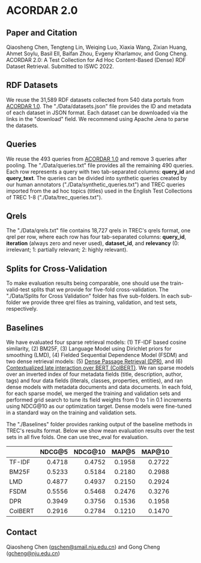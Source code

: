 # ACORDAR 2.0



## Paper and Citation

Qiaosheng Chen, Tengteng Lin, Weiqing Luo, Xiaxia Wang, Zixian Huang, Ahmet Soylu, Basil Ell, Baifan Zhou, Evgeny Kharlamov, and Gong Cheng. ACORDAR 2.0: A Test Collection for Ad Hoc Content-Based (Dense) RDF Dataset Retrieval. Submitted to ISWC 2022.

## RDF Datasets

We reuse the 31,589 RDF datasets collected from 540 data portals from [ACORDAR 1.0](https://github.com/nju-websoft/ACORDAR). The "./Data/datasets.json" file provides the ID and metadata of each dataset in JSON format. Each dataset can be downloaded via the links in the "download" field. We recommend using Apache Jena to parse the datasets.

## Queries

We reuse the 493 queries from [ACORDAR 1.0](https://github.com/nju-websoft/ACORDAR) and remove 3 queries after pooling. The "./Data/queries.txt" file provides all the remaining 490 queries. Each row represents a query with two tab-separated columns: **query_id** and **query_text**. The queries can be divided into synthetic queries created by our human annotators ("./Data/synthetic_queries.txt") and TREC queries imported from the ad hoc topics (titles) used in the English Test Collections of TREC 1-8 ("./Data/trec_queries.txt").

## Qrels

The "./Data/qrels.txt" file contains 18,727 qrels in TREC's qrels format, one qrel per row, where each row has four tab-separated columns: **query_id**, **iteration** (always zero and never used), **dataset_id**, and **relevancy** (0: irrelevant; 1: partially relevant; 2: highly relevant).

## Splits for Cross-Validation

To make evaluation results being comparable, one should use the train-valid-test splits that we provide for five-fold cross-validation. The "./Data/Splits for Cross Validation" folder has five sub-folders. In each sub-folder we provide three qrel files as training, validation, and test sets, respectively.

## Baselines

We have evaluated four sparse retrieval models: (1) TF-IDF based cosine similarity, (2) BM25F, (3) Language Model using Dirichlet priors for smoothing (LMD), (4) Fielded Sequential Dependence Model (FSDM) and two dense retrieval models: (5) [Dense Passage Retrieval (DPR)](https://github.com/facebookresearch/DPR), and (6) [Contextualized late interaction over BERT (ColBERT)](https://github.com/stanford-futuredata/ColBERT). We ran sparse models over an inverted index of four metadata fields (title, description, author, tags) and four data fields (literals, classes, properties, entities), and ran dense models with metadata documents and data documents. In each fold, for each sparse model, we merged the training and validation sets and performed grid search to tune its field weights from 0 to 1 in 0.1 increments using NDCG@10 as our optimization target. Dense models were fine-tuned in a standard way on the training and validation sets.

The "./Baselines" folder provides ranking output of the baseline methods in TREC's results format. Below we show mean evaluation results over the test sets in all five folds. One can use trec_eval for evaluation.

|         | NDCG@5 | NDCG@10 |  MAP@5 | MAP@10 |
| ------- | -----: | ------: | -----: | -----: |
| TF-IDF  | 0.4718 |  0.4752 | 0.1958 | 0.2722 |
| BM25F   | 0.5233 |  0.5184 | 0.2180 | 0.2988 |
| LMD     | 0.4877 |  0.4937 | 0.2150 | 0.2924 |
| FSDM    | 0.5556 |  0.5468 | 0.2476 | 0.3276 |
| DPR     | 0.3949 |  0.3756 | 0.1536 | 0.1958 |
| ColBERT | 0.2916 |  0.2784 | 0.1210 | 0.1470 |

## Contact

Qiaosheng Chen (qschen@smail.nju.edu.cn) and Gong Cheng (gcheng@nju.edu.cn)
